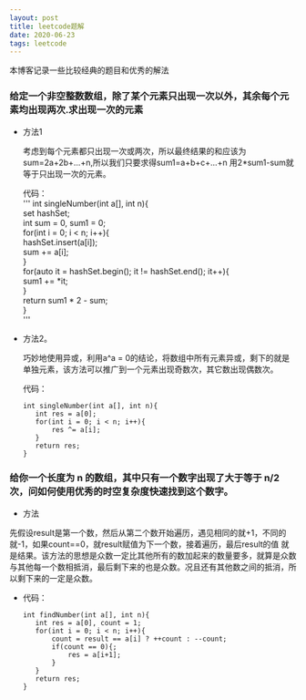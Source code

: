 ```yaml
---
layout: post
title: leetcode题解 
date: 2020-06-23
tags: leetcode    
---
```


本博客记录一些比较经典的题目和优秀的解法



### 给定一个非空整数数组，除了某个元素只出现一次以外，其余每个元素均出现两次.求出现一次的元素


- 方法1

  考虑到每个元素都只出现一次或两次，所以最终结果的和应该为sum=2a+2b+…+n,所以我们只要求得sum1=a+b+c+…+n 用2*sum1-sum就等于只出现一次的元素。  

  代码：  
  '''
  int singleNumber(int a[], int n){    
     set<int> hashSet;     
     int sum = 0, sum1 = 0;       
     for(int i = 0; i < n; i++){       
         hashSet.insert(a[i]);       
         sum += a[i];       
     }       
     for(auto it = hashSet.begin(); it != hashSet.end(); it++){       
         sum1 += *it;       
     }        
     return sum1 * 2 - sum;       
  }     
  '''  

  
- 方法2。

  巧妙地使用异或，利用a^a = 0的结论，将数组中所有元素异或，剩下的就是单独元素，该方法可以推广到一个元素出现奇数次，其它数出现偶数次。  

  代码：  

  `int singleNumber(int a[], int n){`     
  `   int res = a[0];`     
  `   for(int i = 0; i < n; i++){`     
  `       res ^= a[i];`     
  `   }`     
  `   return res;`     
  `}`     


### 给你一个长度为 n 的数组，其中只有一个数字出现了大于等于 n/2 次，问如何使用优秀的时空复杂度快速找到这个数字。

- 方法

先假设result是第一个数，然后从第二个数开始遍历，遇见相同的就+1，不同的就-1，如果count==0，就result赋值为下一个数，接着遍历，最后result的值 就是结果。该方法的思想是众数一定比其他所有的数加起来的数量要多，就算是众数与其他每一个数相抵消，最后剩下来的也是众数。况且还有其他数之间的抵消，所以剩下来的一定是众数。  


- 代码：  

  `int findNumber(int a[], int n){`     
  `   int res = a[0], count = 1;`     
  `   for(int i = 0; i < n; i++){`     
  `       count = result == a[i] ? ++count : --count;`       
  `       if(count == 0){;`     
  `           res = a[i+1];`      
  `       }`       
  `   }`     
  `   return res;`     
  `}`     

